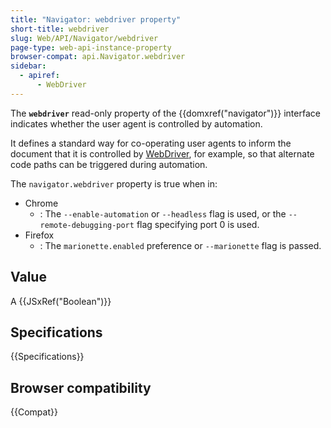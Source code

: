 ```yaml
---
title: "Navigator: webdriver property"
short-title: webdriver
slug: Web/API/Navigator/webdriver
page-type: web-api-instance-property
browser-compat: api.Navigator.webdriver
sidebar:
  - apiref:
      - WebDriver
---
```


The **`webdriver`** read-only property
of the {{domxref("navigator")}} interface indicates whether the user agent is
controlled by automation.

It defines a standard way for co-operating user agents to inform the document that it
is controlled by [WebDriver](/en-US/docs/Web/WebDriver), for example, so that
alternate code paths can be triggered during automation.

The `navigator.webdriver` property is true when in:

- Chrome
  - : The `--enable-automation` or `--headless` flag is used, or the
    `--remote-debugging-port` flag specifying port 0 is used.
- Firefox
  - : The `marionette.enabled` preference or `--marionette` flag is
    passed.

## Value

A {{JSxRef("Boolean")}}

## Specifications

{{Specifications}}

## Browser compatibility

{{Compat}}
